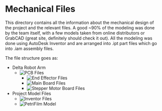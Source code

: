#	Mechanical Files 

This directory contains all the information about the mechanical design of the project and the relevant files. A good ~90% of the modeling was done by the team itself, with a few models taken from online distributors or GrabCAD (great site, definitely should check it out). All the modeling was done using AutoDesk Inventor and are arranged into .ipt part files which go into .iam assembly files.

The file structure goes as: 

- Delta Robot Arm
	- ![PCB Files](https://github.com/Jbruslind/ECE44x_Senior_Design/tree/master/Mechanical/Delta%20Robot%20Arm)
		- ![End Effector Files](https://github.com/Jbruslind/ECE44x_Senior_Design/tree/master/Mechanical/Delta%20Robot%20Arm/PCB%20Files/Automated%20Microbial%20Analysis%20-%20End%20Effector)
		- ![Main Board Files](https://github.com/Jbruslind/ECE44x_Senior_Design/tree/master/Mechanical/Delta%20Robot%20Arm/PCB%20Files/Automated%20Microbial%20Analysis%20-%20Main%20Board)
		- ![Stepper Motor Board Files](https://github.com/Jbruslind/ECE44x_Senior_Design/tree/master/Mechanical/Delta%20Robot%20Arm/PCB%20Files/Stepper%20Motor%20Driver%20PCB)
- Project Model Files
	- ![Inventor Files](https://github.com/Jbruslind/ECE44x_Senior_Design/tree/master/Mechanical/Project%20Model%20Files/Inventor%20Files)
	- ![PetriFilm Model](https://github.com/Jbruslind/ECE44x_Senior_Design/tree/master/Mechanical/Project%20Model%20Files/PetriFilm%20Model)

